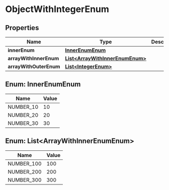 
# ObjectWithIntegerEnum

## Properties
Name | Type | Description | Notes
------------ | ------------- | ------------- | -------------
**innerEnum** | [**InnerEnumEnum**](#InnerEnumEnum) |  |  [optional]
**arrayWithInnerEnum** | [**List&lt;ArrayWithInnerEnumEnum&gt;**](#List&lt;ArrayWithInnerEnumEnum&gt;) |  |  [optional]
**arrayWithOuterEnum** | [**List&lt;IntegerEnum&gt;**](IntegerEnum.md) |  |  [optional]


<a name="InnerEnumEnum"></a>
## Enum: InnerEnumEnum
Name | Value
---- | -----
NUMBER_10 | 10
NUMBER_20 | 20
NUMBER_30 | 30


<a name="List<ArrayWithInnerEnumEnum>"></a>
## Enum: List&lt;ArrayWithInnerEnumEnum&gt;
Name | Value
---- | -----
NUMBER_100 | 100
NUMBER_200 | 200
NUMBER_300 | 300



